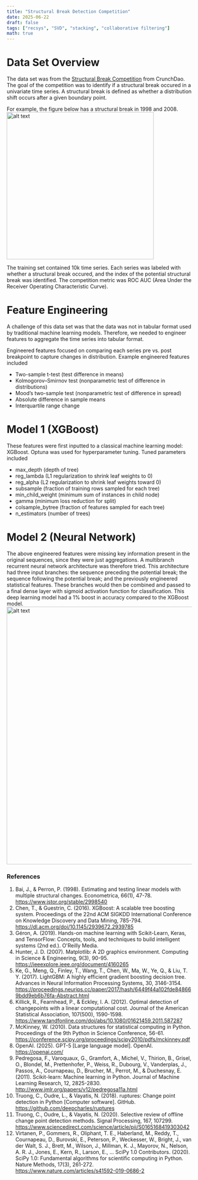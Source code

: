```yaml
---
title: "Structural Break Detection Competition"
date: 2025-06-22
draft: false
tags: ["recsys", "SVD", "stacking", "collaborative filtering"]
math: true
---
```


# Data Set Overview
The data set was from the [Structural Break Competition](https://hub.crunchdao.com/competitions/structural-break) from CrunchDao. The goal of the competition was to identify if a structural break occured in a univariate time series. A structural break is defined as whether a distribution shift occurs after a given boundary point.

For example, the figure below has a structural break in 1998 and 2008.
    <br>
    <img src="/images/structural_break_example.png" alt="alt text" width="400">


The training set contained 10k time series. Each series was labeled with whether a structural break occured, and the index of the potential structural break was identified. The competition metric was ROC AUC (Area Under the Receiver Operating Characteristic Curve).

# Feature Engineering
A challenge of this data set was that the data was not in tabular format used by traditional machine learning models. Therefore, we needed to engineer features to aggregate the time series into tabular format.

Engineered features focused on comparing each series pre vs. post breakpoint to capture changes in distribution. Example engineered features included       
* Two-sample t-test (test difference in means)  
* Kolmogorov–Smirnov test (nonparametric test of difference in distributions)  
* Mood’s two-sample test (nonparametric test of difference in spread)  
* Absolute difference in sample means  
* Interquartile range change

# Model 1 (XGBoost)
These features were first inputted to a classical machine learning model: XGBoost. Optuna was used for hyperparameter tuning. 
Tuned parameters included
* max_depth (depth of tree)
* reg_lambda (L1 regularization to shrink leaf weights to 0)
* reg_alpha (L2 regularization to shrink leaf weights toward 0)
* subsample (fraction of training rows sampled for each tree)
* min_child_weight (minimum sum of instances in child node)
* gamma (minimum loss reduction for split)
* colsample_bytree (fraction of features sampled for each
tree)
* n_estimators (number of trees)

# Model 2 (Neural Network)
The above engineered features were missing key information present in the original sequences, since they were just aggregations. A multibranch recurrent neural network architecture was therefore tried. This architecture had three input branches: the sequence preceding the potential break; the sequence following the potential break; and the previously engineered statistical features. These branches would then be combined and passed to a final dense layer with sigmoid activation function for classification. This deep learning model had a 1% boost in accuracy compared to the XGBoost model.
<br>
    <img src="/images/model_architecture.png" alt="alt text" width="700">

### References

1. Bai, J., & Perron, P. (1998). Estimating and testing linear models with multiple structural changes. Econometrica, 66(1), 47-78. https://www.jstor.org/stable/2998540
2. Chen, T., & Guestrin, C. (2016). XGBoost: A scalable tree boosting system. Proceedings of the 22nd ACM SIGKDD International Conference on Knowledge Discovery and Data Mining, 785-794. https://dl.acm.org/doi/10.1145/2939672.2939785
3. Géron, A. (2019). Hands-on machine learning with Scikit-Learn, Keras, and TensorFlow: Concepts, tools, and techniques to build intelligent systems (2nd ed.). O'Reilly Media.
4. Hunter, J. D. (2007). Matplotlib: A 2D graphics environment. Computing in Science & Engineering, 9(3), 90-95. https://ieeexplore.ieee.org/document/4160265
5. Ke, G., Meng, Q., Finley, T., Wang, T., Chen, W., Ma, W., Ye, Q., & Liu, T. Y. (2017). LightGBM: A highly efficient gradient boosting decision tree. Advances in Neural Information Processing Systems, 30, 3146-3154. https://proceedings.neurips.cc/paper/2017/hash/6449f44a102fde848669bdd9eb6b76fa-Abstract.html
6. Killick, R., Fearnhead, P., & Eckley, I. A. (2012). Optimal detection of changepoints with a linear computational cost. Journal of the American Statistical Association, 107(500), 1590-1598. https://www.tandfonline.com/doi/abs/10.1080/01621459.2011.587287
7. McKinney, W. (2010). Data structures for statistical computing in Python. Proceedings of the 9th Python in Science Conference, 56-61. https://conference.scipy.org/proceedings/scipy2010/pdfs/mckinney.pdf
8. OpenAI. (2025). GPT-5 [Large language model]. OpenAI. https://openai.com/
9. Pedregosa, F., Varoquaux, G., Gramfort, A., Michel, V., Thirion, B., Grisel, O., Blondel, M., Prettenhofer, P., Weiss, R., Dubourg, V., Vanderplas, J., Passos, A., Cournapeau, D., Brucher, M., Perrot, M., & Duchesnay, E. (2011). Scikit-learn: Machine learning in Python. Journal of Machine Learning Research, 12, 2825-2830. http://www.jmlr.org/papers/v12/pedregosa11a.html
10. Truong, C., Oudre, L., & Vayatis, N. (2018). ruptures: Change point detection in Python [Computer software]. GitHub. https://github.com/deepcharles/ruptures
11. Truong, C., Oudre, L., & Vayatis, N. (2020). Selective review of offline change point detection methods. Signal Processing, 167, 107299. https://www.sciencedirect.com/science/article/pii/S0165168419303042
12. Virtanen, P., Gommers, R., Oliphant, T. E., Haberland, M., Reddy, T., Cournapeau, D., Burovski, E., Peterson, P., Weckesser, W., Bright, J., van der Walt, S. J., Brett, M., Wilson, J., Millman, K. J., Mayorov, N., Nelson, A. R. J., Jones, E., Kern, R., Larson, E., ... SciPy 1.0 Contributors. (2020). SciPy 1.0: Fundamental algorithms for scientific computing in Python. Nature Methods, 17(3), 261-272. https://www.nature.com/articles/s41592-019-0686-2

<!-- MathJax (inline $...$, blocks $$...$$) -->
<script>
window.MathJax = {
  tex: { inlineMath: [['$', '$'], ['\\(', '\\)']] },
  svg: { fontCache: 'global' }
};
</script>
<script defer src="https://cdn.jsdelivr.net/npm/mathjax@3/es5/tex-svg.js"></script>
